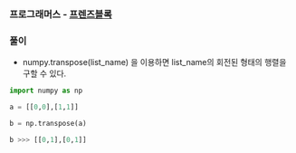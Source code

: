 ### 프로그래머스 - [프렌즈블록](https://programmers.co.kr/learn/courses/30/lessons/17679)

### 풀이

* numpy.transpose(list_name) 을 이용하면 list_name의 회전된 형태의 행렬을 구할 수 있다.

```Python
import numpy as np

a = [[0,0],[1,1]]

b = np.transpose(a)

b >>> [[0,1],[0,1]]
```

